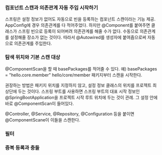 ### 컴포넌트 스캔과 의존관계 자동 주입 시작하기
스프링은 설정 정보가 없어도 자동으로 빈을 등록하는 컴포넌트 스캔이라는 기능 제공.
AppConfig에 경우 의존관계를 다 적어주었다. 하지만 @Component를 붙여주면 클래스가 스프링 빈으로 등록이 되어버려 의존관계를 해줄 수가 없다. 수동으로 의존관계를 설정해줄 장소가 없는 것이다. 따라서 @Autowired를 생성자에 붙여줌으로써 자동으로 의존관계를 주입한다. 

### 탐색 위치와 기본 스캔 대상
@ComponentScan을 할 때 basePackages를 적어줄 수 있다.
예) basePackages = "hello.core.member"
hello/core/member 패키지부터 스캔을 시작한다. 

권장하는 방법은 패키지 위치를 지정하지 않고, 설정 정보 클래스의 위치를 프로젝트 최상단에 두는 것이다. 
스프링 부트를 사용하면 스프링 부트의 대표 시작 정보인 @SpringBootApplication을 프로젝트 시작 루트 위치에 두는 것이 관례. 그 설정 안에 바로 @ComponentScan이 들어있다.

@Controller, @Service, @Repository, @Configuration 등을 붙이면 @ComponentScane이 이들을 스캔한다. 

### 필터 




### 중복 등록과 충돌




